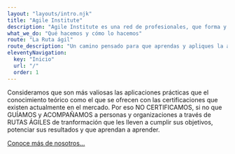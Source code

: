 ```yaml
--- 
layout: "layouts/intro.njk" 
title: "Agile Institute" 
description: "Agile Institute es una red de profesionales, que forma y acompaña a personas y empresas en procesos de aprendizaje y transformación digital." 
what_we_do: "Qué hacemos y cómo lo hacemos"
route: "La Ruta ágil"
route_description: "Un camino pensado para que aprendas y apliques la agilidad de manera más efectiva."
eleventyNavigation:
  key: "Inicio"
  url: "/"
  order: 1
---
```


Consideramos que son más valiosas las aplicaciones prácticas que el conocimiento teórico como el que se ofrecen con las certificaciones que existen actualmente en el mercado. Por eso NO CERTIFICAMOS, si no que GUÍAMOS y ACOMPAÑAMOS a personas y organizaciones a través de RUTAS ÁGILES de tranformación que les lleven a cumplir sus objetivos, potenciar sus resultados y que aprendan a aprender.               

<a href="/about/" class="btn btn-warning  btn-lg active" role="button" aria-pressed="true">Conoce más de nosotros...</a>
                